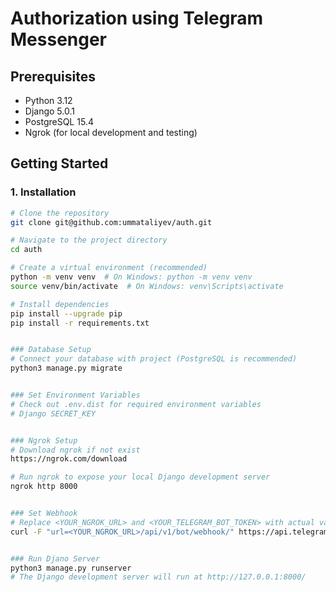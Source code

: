 # Authorization using Telegram Messenger

## Prerequisites

- Python 3.12
- Django 5.0.1
- PostgreSQL 15.4
- Ngrok (for local development and testing)

## Getting Started

### 1. Installation

```bash
# Clone the repository
git clone git@github.com:ummataliyev/auth.git

# Navigate to the project directory
cd auth

# Create a virtual environment (recommended)
python -m venv venv  # On Windows: python -m venv venv
source venv/bin/activate  # On Windows: venv\Scripts\activate

# Install dependencies
pip install --upgrade pip
pip install -r requirements.txt


### Database Setup
# Connect your database with project (PostgreSQL is recommended)
python3 manage.py migrate


### Set Environment Variables
# Check out .env.dist for required environment variables
# Django SECRET_KEY


### Ngrok Setup
# Download ngrok if not exist
https://ngrok.com/download

# Run ngrok to expose your local Django development server
ngrok http 8000


### Set Webhook
# Replace <YOUR_NGROK_URL> and <YOUR_TELEGRAM_BOT_TOKEN> with actual values
curl -F "url=<YOUR_NGROK_URL>/api/v1/bot/webhook/" https://api.telegram.org/bot<YOUR_TELEGRAM_BOT_TOKEN>/setWebhook


### Run Djano Server
python3 manage.py runserver
# The Django development server will run at http://127.0.0.1:8000/

